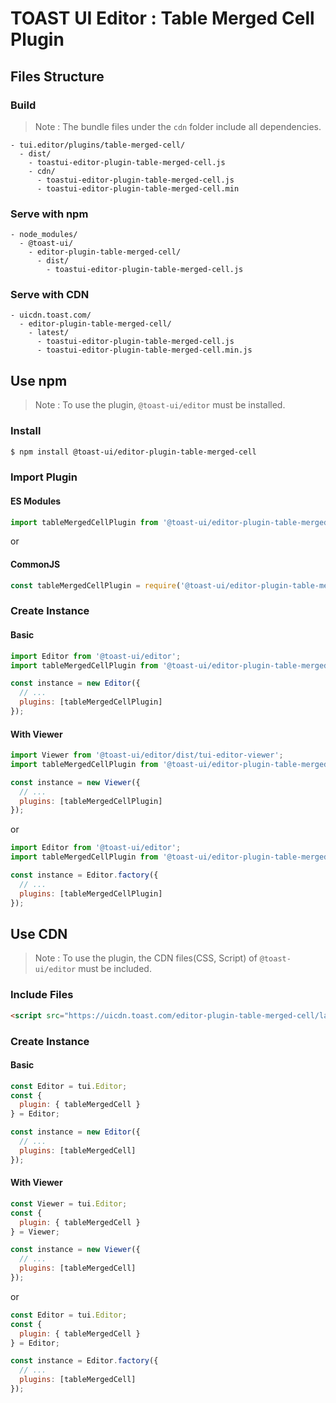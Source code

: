 # TOAST UI Editor : Table Merged Cell Plugin

## Files Structure

### Build

> Note : The bundle files under the `cdn` folder include all dependencies.

```
- tui.editor/plugins/table-merged-cell/
  - dist/
    - toastui-editor-plugin-table-merged-cell.js
    - cdn/
      - toastui-editor-plugin-table-merged-cell.js
      - toastui-editor-plugin-table-merged-cell.min
```

### Serve with npm

```
- node_modules/
  - @toast-ui/
    - editor-plugin-table-merged-cell/
      - dist/
        - toastui-editor-plugin-table-merged-cell.js
```

### Serve with CDN

```
- uicdn.toast.com/
  - editor-plugin-table-merged-cell/
    - latest/
      - toastui-editor-plugin-table-merged-cell.js
      - toastui-editor-plugin-table-merged-cell.min.js
```

## Use npm

> Note : To use the plugin, `@toast-ui/editor` must be installed.

### Install

```sh
$ npm install @toast-ui/editor-plugin-table-merged-cell
```

### Import Plugin

#### ES Modules

```js
import tableMergedCellPlugin from '@toast-ui/editor-plugin-table-merged-cell';
```

or

#### CommonJS

```js
const tableMergedCellPlugin = require('@toast-ui/editor-plugin-table-merged-cell');
```

### Create Instance

#### Basic

```js
import Editor from '@toast-ui/editor';
import tableMergedCellPlugin from '@toast-ui/editor-plugin-table-merged-cell';

const instance = new Editor({
  // ...
  plugins: [tableMergedCellPlugin]
});
```

#### With Viewer

```js
import Viewer from '@toast-ui/editor/dist/tui-editor-viewer';
import tableMergedCellPlugin from '@toast-ui/editor-plugin-table-merged-cell';

const instance = new Viewer({
  // ...
  plugins: [tableMergedCellPlugin]
});
```

or

```js
import Editor from '@toast-ui/editor';
import tableMergedCellPlugin from '@toast-ui/editor-plugin-table-merged-cell';

const instance = Editor.factory({
  // ...
  plugins: [tableMergedCellPlugin]
});
```

## Use CDN

> Note : To use the plugin, the CDN files(CSS, Script) of `@toast-ui/editor` must be included.

### Include Files

```html
<script src="https://uicdn.toast.com/editor-plugin-table-merged-cell/latest/toastui-editor-plugin-table-merged-cell.min.js"></script>
```

### Create Instance

#### Basic

```js
const Editor = tui.Editor;
const {
  plugin: { tableMergedCell }
} = Editor;

const instance = new Editor({
  // ...
  plugins: [tableMergedCell]
});
```

#### With Viewer

```js
const Viewer = tui.Editor;
const {
  plugin: { tableMergedCell }
} = Viewer;

const instance = new Viewer({
  // ...
  plugins: [tableMergedCell]
});
```

or

```js
const Editor = tui.Editor;
const {
  plugin: { tableMergedCell }
} = Editor;

const instance = Editor.factory({
  // ...
  plugins: [tableMergedCell]
});
```

